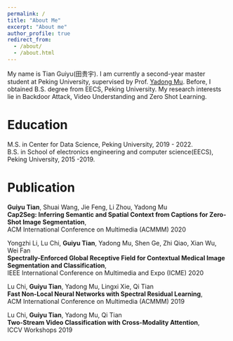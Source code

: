 ```yaml
---
permalink: /
title: "About Me"
excerpt: "About me"
author_profile: true
redirect_from: 
  - /about/
  - /about.html
---
```

My name is Tian Guiyu(田贵宇). I am currently a second-year master student at Peking University, supervised by Prof. [Yadong Mu](http://www.muyadong.com). Before, I obtained B.S. degree from EECS, Peking University. My research interests lie in Backdoor Attack, Video Understanding and Zero Shot Learning.


Education
======
M.S. in Center for Data Science, Peking University, 2019 - 2022.  
B.S. in School of electronics engineering and computer science(EECS), Peking University, 2015 -2019.  


Publication
======
<p><strong>Guiyu Tian</strong>, Shuai Wang, Jie Feng, Li Zhou, Yadong Mu <br />
<strong>Cap2Seg: Inferring Semantic and Spatial Context from Captions for Zero-Shot Image Segmentation</strong>,<br /> 
ACM International Conference on Multimedia (ACMMM) 2020</p>

<p>Yongzhi Li, Lu Chi, <strong>Guiyu Tian</strong>, Yadong Mu, Shen Ge, Zhi Qiao, Xian Wu, Wei Fan <br />
<strong>Spectrally-Enforced Global Receptive Field for Contextual Medical Image Segmentation and Classification</strong>,<br /> 
IEEE International Conference on Multimedia and Expo (ICME) 2020</p>

<p>Lu Chi, <strong>Guiyu Tian</strong>, Yadong Mu, Lingxi Xie, Qi Tian<br />
<strong>Fast Non-Local Neural Networks with Spectral Residual Learning</strong>,<br /> 
ACM International Conference on Multimedia (ACMMM) 2019</p>

<p>Lu Chi, <strong>Guiyu Tian</strong>, Yadong Mu, Qi Tian <br />
<strong>Two-Stream Video Classification with Cross-Modality Attention</strong>,<br /> 
ICCV Workshops 2019</p>

